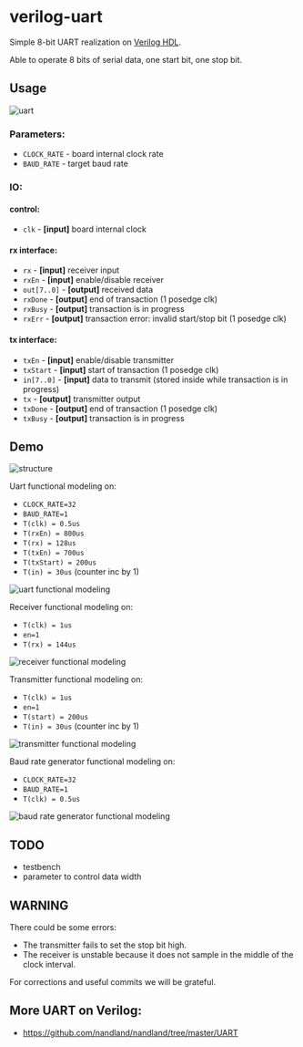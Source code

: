 verilog-uart
============
Simple 8-bit UART realization on [Verilog HDL](https://en.wikipedia.org/wiki/Verilog).

Able to operate 8 bits of serial data, one start bit, one stop bit.

Usage
-----
![uart](rsc/uart.png)

### Parameters:
* `CLOCK_RATE` - board internal clock rate
* `BAUD_RATE` - target baud rate

### IO:

#### control:
* `clk` - **[input]** board internal clock

#### rx interface:
* `rx` - **[input]** receiver input
* `rxEn` - **[input]** enable/disable receiver
* `out[7..0]` - **[output]** received data
* `rxDone` - **[output]** end of transaction (1 posedge clk)
* `rxBusy` - **[output]** transaction is in progress
* `rxErr` - **[output]** transaction error: invalid start/stop bit (1 posedge clk)

#### tx interface:
* `txEn` - **[input]** enable/disable transmitter
* `txStart` - **[input]** start of transaction (1 posedge clk)
* `in[7..0]` - **[input]** data to transmit (stored inside while transaction is in progress)
* `tx` - **[output]** transmitter output
* `txDone` - **[output]** end of transaction (1 posedge clk)
* `txBusy` - **[output]** transaction is in progress

Demo
----
![structure](rsc/uart_structure.png)

Uart functional modeling on:
* `CLOCK_RATE=32`
* `BAUD_RATE=1`
* `T(clk) = 0.5us`
* `T(rxEn) = 800us`
* `T(rx) = 128us`
* `T(txEn) = 700us`
* `T(txStart) = 200us`
* `T(in) = 30us` (counter inc by 1)

![uart functional modeling](rsc/uart_func_model.png)

Receiver functional modeling on:
* `T(clk) = 1us`
* `en=1`
* `T(rx) = 144us`

![receiver functional modeling](rsc/rx_func_model.png)

Transmitter functional modeling on:
* `T(clk) = 1us`
* `en=1`
* `T(start) = 200us`
* `T(in) = 30us` (counter inc by 1)

![transmitter functional modeling](rsc/tx_func_model.png)

Baud rate generator functional modeling on:
* `CLOCK_RATE=32`
* `BAUD_RATE=1`
* `T(clk) = 0.5us`

![baud rate generator functional modeling](rsc/baud_gen_func_model.png)


TODO
----
* testbench
* parameter to control data width
    
WARNING
----
There could be some errors:
* The transmitter fails to set the stop bit high.
* The receiver is unstable because it does not sample in the middle of the clock interval.
    
For corrections and useful commits we will be grateful.   
    
More UART on Verilog: 
----
* https://github.com/nandland/nandland/tree/master/UART     

